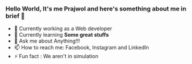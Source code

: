 ### Hello World, It's me Prajwol and here's something about me in brief 👋

- 🔭 Currently working as a Web developer
- 🌱 Currently learning <b>Some great stuffs</b>
- 💬 Ask me about Anything!!!
- 📫 How to reach me: Facebook, Instagram and LinkedIn
- ⚡ Fun fact : We aren't in simulation

